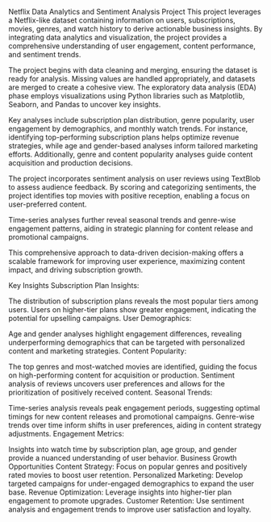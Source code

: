 Netflix Data Analytics and Sentiment Analysis Project
This project leverages a Netflix-like dataset containing information on users, subscriptions, movies, genres, and watch history to derive actionable business insights. By integrating data analytics and visualization, the project provides a comprehensive understanding of user engagement, content performance, and sentiment trends.

The project begins with data cleaning and merging, ensuring the dataset is ready for analysis. Missing values are handled appropriately, and datasets are merged to create a cohesive view. The exploratory data analysis (EDA) phase employs visualizations using Python libraries such as Matplotlib, Seaborn, and Pandas to uncover key insights.

Key analyses include subscription plan distribution, genre popularity, user engagement by demographics, and monthly watch trends. For instance, identifying top-performing subscription plans helps optimize revenue strategies, while age and gender-based analyses inform tailored marketing efforts. Additionally, genre and content popularity analyses guide content acquisition and production decisions.

The project incorporates sentiment analysis on user reviews using TextBlob to assess audience feedback. By scoring and categorizing sentiments, the project identifies top movies with positive reception, enabling a focus on user-preferred content.

Time-series analyses further reveal seasonal trends and genre-wise engagement patterns, aiding in strategic planning for content release and promotional campaigns.

This comprehensive approach to data-driven decision-making offers a scalable framework for improving user experience, maximizing content impact, and driving subscription growth.

Key Insights
Subscription Plan Insights:

The distribution of subscription plans reveals the most popular tiers among users.
Users on higher-tier plans show greater engagement, indicating the potential for upselling campaigns.
User Demographics:

Age and gender analyses highlight engagement differences, revealing underperforming demographics that can be targeted with personalized content and marketing strategies.
Content Popularity:

The top genres and most-watched movies are identified, guiding the focus on high-performing content for acquisition or production.
Sentiment analysis of reviews uncovers user preferences and allows for the prioritization of positively received content.
Seasonal Trends:

Time-series analysis reveals peak engagement periods, suggesting optimal timings for new content releases and promotional campaigns.
Genre-wise trends over time inform shifts in user preferences, aiding in content strategy adjustments.
Engagement Metrics:

Insights into watch time by subscription plan, age group, and gender provide a nuanced understanding of user behavior.
Business Growth Opportunities
Content Strategy: Focus on popular genres and positively rated movies to boost user retention.
Personalized Marketing: Develop targeted campaigns for under-engaged demographics to expand the user base.
Revenue Optimization: Leverage insights into higher-tier plan engagement to promote upgrades.
Customer Retention: Use sentiment analysis and engagement trends to improve user satisfaction and loyalty.
